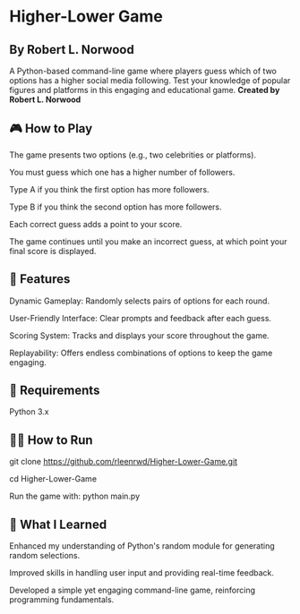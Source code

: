 # Higher-Lower Game
## By Robert L. Norwood
A Python-based command-line game where players guess which of two options has a higher social media following. Test your knowledge of popular figures and platforms in this engaging and educational game. **Created by Robert L. Norwood**

## 🎮 How to Play
The game presents two options (e.g., two celebrities or platforms).

You must guess which one has a higher number of followers.

Type A if you think the first option has more followers.

Type B if you think the second option has more followers.

Each correct guess adds a point to your score.

The game continues until you make an incorrect guess, at which point your final score is displayed.

## 🚀 Features
Dynamic Gameplay: Randomly selects pairs of options for each round.

User-Friendly Interface: Clear prompts and feedback after each guess.

Scoring System: Tracks and displays your score throughout the game.

Replayability: Offers endless combinations of options to keep the game engaging.

## 🧪 Requirements
Python 3.x

## 🧑‍💻 How to Run
git clone https://github.com/rleenrwd/Higher-Lower-Game.git

cd Higher-Lower-Game

Run the game with: python main.py

## 🧠 What I Learned
Enhanced my understanding of Python's random module for generating random selections.

Improved skills in handling user input and providing real-time feedback.

Developed a simple yet engaging command-line game, reinforcing programming fundamentals.


